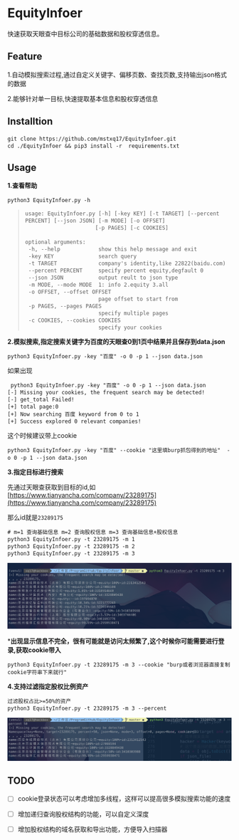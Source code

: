 # EquityInfoer
快速获取天眼查中目标公司的基础数据和股权穿透信息。

## Feature

1.自动模拟搜索过程,通过自定义关键字、偏移页数、查找页数,支持输出json格式的数据

2.能够针对单一目标,快速提取基本信息和股权穿透信息



## Installtion

```
git clone https://github.com/mstxq17/EquityInfoer.git
cd ./EquityInfoer && pip3 install -r  requirements.txt
```



## Usage

**1.查看帮助**

`python3 EquityInfoer.py -h`

>```
>usage: EquityInfoer.py [-h] [-key KEY] [-t TARGET] [--percent PERCENT] [--json JSON] [-m MODE] [-o OFFSET]
>                       [-p PAGES] [-c COOKIES]
>
>optional arguments:
>  -h, --help            show this help message and exit
>  -key KEY              search query
>  -t TARGET             company's identity,like 22822(baidu.com)
>  --percent PERCENT     specify percent equity,degfault 0
>  --json JSON           output reult to json type
>  -m MODE, --mode MODE  1: info 2.equity 3.all
>  -o OFFSET, --offset OFFSET
>                        page offset to start from
>  -p PAGES, --pages PAGES
>                        specify multiple pages
>  -c COOKIES, --cookies COOKIES
>                        specify your cookies
>```

**2.模拟搜索,指定搜索关键字为百度的天眼查0到1页中结果并且保存到data.json**

```
python3 EquityInfoer.py -key "百度" -o 0 -p 1 --json data.json
```

如果出现

```
 python3 EquityInfoer.py -key "百度" -o 0 -p 1 --json data.json
[-] Missing your cookies, the frequent search may be detected!
[-] get_total Failed!
[+] total page:0
[+] Now searching 百度 keyword from 0 to 1
[+] Success explored 0 relevant companies!
```

这个时候建议带上cookie

`python3 EquityInfoer.py -key "百度" --cookie "这里填burp抓包得到的地址"  -o 0 -p 1 --json data.json`



**3.指定目标进行搜索**

先通过天眼查获取到目标的id,如[https://www.tianyancha.com/company/23289175](https://www.tianyancha.com/company/23289175)

那么id就是`23289175`

```
# m=1 查询基础信息 m=2 查询股权信息 m=3 查询基础信息+股权信息
python3 EquityInfoer.py -t 23289175 -m 1
python3 EquityInfoer.py -t 23289175 -m 2
python3 EquityInfoer.py -t 23289175 -m 3
```

![image-20201209174004806](README.assets/image-20201209174004806.png)

***出现显示信息不完全，很有可能就是访问太频繁了,这个时候你可能需要进行登录,获取cookie带入**

`python3 EquityInfoer.py -t 23289175 -m 3 --cookie "burp或者浏览器直接复制cookie字符串下来就行"`



**4.支持过滤指定股权比例资产**

```
过滤股权占比>=50%的资产
python3 EquityInfoer.py -t 23289175 -m 3 --percent
```

![image-20201209175411656](README.assets/image-20201209175411656.png)



## TODO

- [ ] cookie登录状态可以考虑增加多线程，这样可以提高很多模拟搜索功能的速度
- [ ] 增加递归查询股权结构的功能，可以自定义深度
- [ ] 增加股权结构的域名获取和导出功能，方便导入扫描器





